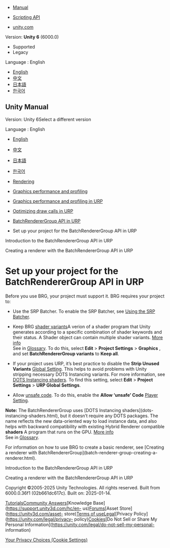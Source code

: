 [](https://docs.unity3d.com)

  * [Manual](../Manual/index.html)
  * [Scripting API](../ScriptReference/index.html)

  * [unity.com](https://unity.com/)

Version: **Unity 6** (6000.0)

  * Supported
  * Legacy

Language : English

  * [English](/Manual/batch-renderer-group-getting-started.html)
  * [中文](/cn/current/Manual/batch-renderer-group-getting-started.html)
  * [日本語](/ja/current/Manual/batch-renderer-group-getting-started.html)
  * [한국어](/kr/current/Manual/batch-renderer-group-getting-started.html)

[](https://docs.unity3d.com)

## Unity Manual

Version: Unity 6Select a different version

Language : English

  * [English](/Manual/batch-renderer-group-getting-started.html)
  * [中文](/cn/current/Manual/batch-renderer-group-getting-started.html)
  * [日本語](/ja/current/Manual/batch-renderer-group-getting-started.html)
  * [한국어](/kr/current/Manual/batch-renderer-group-getting-started.html)

  * [Rendering](rendering-and-post-processing.html)
  * [Graphics performance and profiling](graphics-performance-profiling.html)
  * [Graphics performance and profiling in URP](graphics-performance-and-profiling-in-urp.html)
  * [Optimizing draw calls in URP](reduce-draw-calls-landing-urp.html)
  * [BatchRendererGroup API in URP](batch-renderer-group.html)
  * Set up your project for the BatchRendererGroup API in URP

[](batch-renderer-group-how.html)

Introduction to the BatchRendererGroup API in URP

[](batch-renderer-group-creating-a-renderer.html)

Creating a renderer with the BatchRendererGroup API in URP

# Set up your project for the BatchRendererGroup API in URP

Before you use BRG, your project must support it. BRG requires your project
to:

  * Use the SRP Batcher. To enable the SRP Batcher, see [Using the SRP Batcher](SRPBatcher-Enable.html).
  * Keep BRG [shader variants](shader-variants.html)A verion of a shader program that Unity generates according to a specific combination of shader keywords and their status. A Shader object can contain multiple shader variants. [More info](shader-variants.html)  
See in [Glossary](Glossary.html#Shadervariant). To do this, select **Edit** >
**Project Settings** > **Graphics** , and set **BatchRendererGroup variants**
to **Keep all**.

  * If your project uses URP, it’s best practice to disable the **Strip Unused Variants** [Global Setting](https://docs.unity3d.com/Packages/com.unity.render-pipelines.universal@13.1/manual/urp-global-settings.html). This helps to avoid problems with Unity stripping necessary DOTS Instancing variants. For more information, see [DOTS Instancing shaders](dots-instancing-shaders.html). To find this setting, select **Edit** > **Project Settings** > **URP Global Settings**.
  * Allow [unsafe code](https://docs.microsoft.com/en-us/dotnet/csharp/language-reference/unsafe-code). To do this, enable the **Allow ‘unsafe’ Code** [Player Setting](class-PlayerSettings.html).

**Note:** The BatchRendererGroup uses [DOTS Instancing shaders](dots-
instancing-shaders.html), but it doesn’t require any DOTS packages. The name
reflects the new data-oriented way to load instance data, and also helps with
backward compatibility with existing Hybrid Renderer compatible **shaders** A
program that runs on the GPU. [More info](Shaders.html)  
See in [Glossary](Glossary.html#Shader).

For information on how to use BRG to create a basic renderer, see [Creating a
renderer with BatchRendererGroup](batch-renderer-group-creating-a-
renderer.html).

[](batch-renderer-group-how.html)

Introduction to the BatchRendererGroup API in URP

[](batch-renderer-group-creating-a-renderer.html)

Creating a renderer with the BatchRendererGroup API in URP

Copyright ©2005-2025 Unity Technologies. All rights reserved. Built from
6000.0.36f1 (02b661dc617c). Built on: 2025-01-14.

[Tutorials](https://learn.unity.com/)[Community
Answers](https://answers.unity3d.com)[Knowledge
Base](https://support.unity3d.com/hc/en-
us)[Forums](https://forum.unity3d.com)[Asset Store](https://unity3d.com/asset-
store)[Terms of
use](https://docs.unity3d.com/Manual/TermsOfUse.html)[Legal](https://unity.com/legal)[Privacy
Policy](https://unity.com/legal/privacy-
policy)[Cookies](https://unity.com/legal/cookie-policy)[Do Not Sell or Share
My Personal Information](https://unity.com/legal/do-not-sell-my-personal-
information)

[Your Privacy Choices (Cookie Settings)](javascript:void\(0\);)

